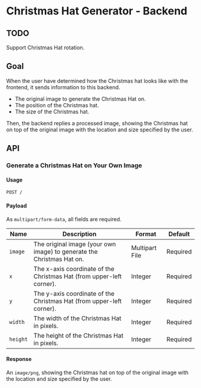 # Christmas Hat Generator - Backend

## TODO

Support Christmas Hat rotation.

## Goal

When the user have determined how the Christmas hat looks like with the frontend, it sends information to this backend.

- The original image to generate the Christmas Hat on.
- The position of the Christmas hat.
- The size of the Christmas hat.

Then, the backend replies a processed image, showing the Christmas hat on top of the original image with the location
and size specified by the user.

## API

### Generate a Christmas Hat on Your Own Image

#### Usage

``POST /``

#### Payload

As `multipart/form-data`, all fields are required.

| Name     | Description                                                           | Format         | Default  |
|----------|-----------------------------------------------------------------------|----------------|----------|
| `image`  | The original image (your own image) to generate the Christmas Hat on. | Multipart File | Required |
| `x`      | The x-axis coordinate of the Christmas Hat (from upper-left corner).  | Integer        | Required |
| `y`      | The y-axis coordinate of the Christmas Hat (from upper-left corner).  | Integer        | Required |
| `width`  | The width of the Christmas Hat in pixels.                             | Integer        | Required |
| `height` | The height of the Christmas Hat in pixels.                            | Integer        | Required |

#### Response

An `image/png`, showing the Christmas hat on top of the original image with the location and size specified by the user.